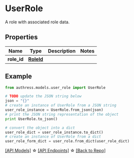 # UserRole

A role with associated role data.

## Properties
Name | Type | Description | Notes
------------ | ------------- | ------------- | -------------
**role_id** | [**RoleId**](RoleId.md) |  |

## Example

```python
from authress.models.user_role import UserRole

# TODO update the JSON string below
json = "{}"
# create an instance of UserRole from a JSON string
user_role_instance = UserRole.from_json(json)
# print the JSON string representation of the object
print UserRole.to_json()

# convert the object into a dict
user_role_dict = user_role_instance.to_dict()
# create an instance of UserRole from a dict
user_role_form_dict = user_role.from_dict(user_role_dict)
```
[[API Models]](./README.md#documentation-for-models) ☆ [[API Endpoints]](./README.md#documentation-for-api-endpoints) ☆ [[Back to Repo]](../README.md)


